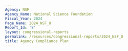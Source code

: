 ```yaml
---
Agency: NSF
Agency_Name: National Science Foundation
Fiscal_Year: 2024
Page_Name: 2024_NSF_8
Report_Id: '8'
layout: congressional-reports
permalink: /resources/congressional-reports/2024_NSF_8
title: Agency Compliance Plan
---
```

